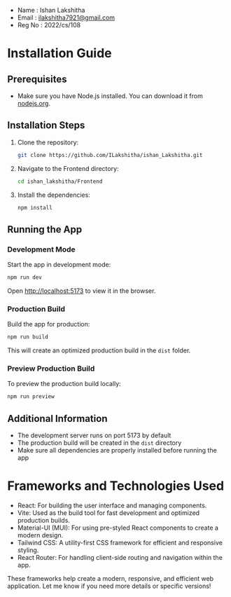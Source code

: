 - Name : Ishan Lakshitha
- Email : ilakshitha7921@gmail.com
- Reg No : 2022/cs/108


# Installation Guide

## Prerequisites
- Make sure you have Node.js installed. You can download it from [nodejs.org](https://nodejs.org).

## Installation Steps

1. Clone the repository:
   ```bash
   git clone https://github.com/ILakshitha/ishan_Lakshitha.git
   ```

2. Navigate to the Frontend directory:
   ```bash
   cd ishan_lakshitha/Frontend
   ```

3. Install the dependencies:
   ```bash
   npm install
   ```

## Running the App

### Development Mode
Start the app in development mode:
```bash
npm run dev
```
Open [http://localhost:5173](http://localhost:5173) to view it in the browser.

### Production Build
Build the app for production:
```bash
npm run build
```
This will create an optimized production build in the `dist` folder.

### Preview Production Build
To preview the production build locally:
```bash
npm run preview
```

## Additional Information
- The development server runs on port 5173 by default
- The production build will be created in the `dist` directory
- Make sure all dependencies are properly installed before running the app

# Frameworks and Technologies Used

- React: For building the user interface and managing components.
- Vite: Used as the build tool for fast development and optimized production builds.
- Material-UI (MUI): For using pre-styled React components to create a modern design.
- Tailwind CSS: A utility-first CSS framework for efficient and responsive styling.
- React Router: For handling client-side routing and navigation within the app.

These frameworks help create a modern, responsive, and efficient web application. Let me know if you need more details or specific versions!
